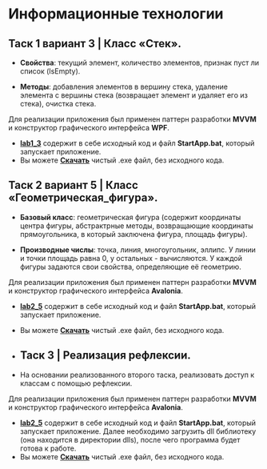 # Информационные технологии

## Таск 1 вариант 3 | Класс «Стек».
* **Свойства**: текущий элемент, количество элементов, признак пуст ли список (IsEmpty).

* **Методы**: добавления элементов в вершину стека, удаление элемента с вершины стека (возвращает элемент и удаляет его из стека), очистка стека.

Для реализации приложения был применен паттерн разработки **MVVM** и конструктор графического интерфейса **WPF**.

* [**lab1_3**](https://github.com/sahland/IT.Labs/tree/main/lab1_3) содержит в себе исходный код и файл **StartApp.bat**, который запускает приложение.
* Вы можете [**Скачать**](https://disk.yandex.ru/d/k4ejVQ7g9Ugnfg) чистый .exe файл, без исходного кода.

## Таск 2 вариант 5 | Класс «Геометрическая_фигура».
* **Базовый класс**: геометрическая фигура (содержит координаты центра фигуры, абстрактрные методы, возвращающие координаты прямоугольника, в который заключена фигура, площадь фигуры).

* **Производные числы**: точка, линия, многоугольник, эллипс. У линии и точки площадь равна 0, у остальных - вычисляются. У каждой фигуры задаются свои свойства, определяющие её геометрию.

Для реализации приложения был применен паттерн разработки **MVVM** и конструктор графического интерфейса **Avalonia**.

* [**lab2_5**](https://github.com/sahland/IT.Labs/tree/main/lab2_5) содержит в себе исходный код и файл **StartApp.bat**, который запускает приложение.
* Вы можете [**Скачать**](https://disk.yandex.ru/d/ZRu-zYFASL3ahQ) чистый .exe файл, без исходного кода.

* ## Таск 3 | Реализация рефлексии.
* На основании реализованного второго таска, реализовать доступ к классам с помощью рефлексии.

Для реализации приложения был применен паттерн разработки **MVVM** и конструктор графического интерфейса **Avalonia**.

* [**lab2_5**](https://github.com/sahland/IT.Labs/tree/main/Lab_3) содержит в себе исходный код и файл **StartApp.bat**, который запускает приложение. Далее необходимо загрузить dll библиотеку (она находится в директории dlls), после чего программа будет готова к работе.
* Вы можете [**Скачать**](https://disk.yandex.ru/d/cIJfUNtSdBTXyw) чистый .exe файл, без исходного кода.
